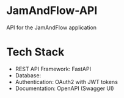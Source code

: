 # JamAndFlow-API
API for the JamAndFlow application

# Tech Stack
- REST API Framework: FastAPI
- Database: <Yet to be determined>
- Authentication: OAuth2 with JWT tokens
- Documentation: OpenAPI (Swagger UI)


